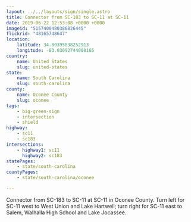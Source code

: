 ```yaml
---
layout: ../../layouts/sign/single.astro
title: Connector from SC-183 to SC-11 at SC-11
date: 2019-06-22 12:53:08 +0000 +0000
imageid: "5157400480386826445"
flickrid: "48165748647"
location:
    latitude: 34.80395838252913
    longitude: -83.03092744008165
country:
    name: United States
    slug: united-states
state:
    name: South Carolina
    slug: south-carolina
county:
    name: Oconee County
    slug: oconee
tags:
    - big-green-sign
    - intersection
    - shield
highway:
    - sc11
    - sc183
intersections:
    - highway1: sc11
      highway2: sc183
statePages:
    - state/south-carolina
countyPages:
    - state/south-carolina/oconee

---
```

Connector from SC-183 to SC-11 at SC-11 in Oconee County.  Turn left for SC-11 west to West Union and Lake Hartwell; turn right for SC-11 east to Salem, Walhalla High School and Lake Jocassee.